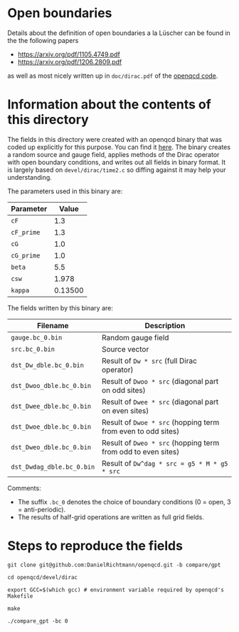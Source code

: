 # Open boundaries

Details about the definition of open boundaries a la Lüscher can be found in the the following papers

- https://arxiv.org/pdf/1105.4749.pdf
- https://arxiv.org/pdf/1206.2809.pdf
  
as well as most nicely written up in `doc/dirac.pdf` of the [openqcd code](https://luscher.web.cern.ch/luscher/openQCD/).

# Information about the contents of this directory

The fields in this directory were created with an openqcd binary that was coded up explicitly for this purpose. You can find it [here](https://github.com/DanielRichtmann/openqcd/blob/e4a33bf0f77d84669bf469ede97af521f9e3e19e/devel/dirac/compare_gpt.c). The binary creates a random source and gauge field, applies methods of the Dirac operator with open boundary conditions, and writes out all fields in binary format. It is largely based on `devel/dirac/time2.c` so diffing against it may help your understanding. 

The parameters used in this binary are:

| Parameter  | Value   |
|------------|---------|
| `cF`       | 1.3     |
| `cF_prime` | 1.3     |
| `cG`       | 1.0     |
| `cG_prime` | 1.0     |
| `beta`     | 5.5     |
| `csw`      | 1.978   |
| `kappa`    | 0.13500 |

The fields written by this binary are:

| Filename                  | Description                                                  |
|---------------------------|--------------------------------------------------------------|
| `gauge.bc_0.bin`          | Random gauge field                                           |
| `src.bc_0.bin`            | Source vector                                                |
| `dst_Dw_dble.bc_0.bin`    | Result of `Dw * src` (full Dirac operator)                   |
| `dst_Dwoo_dble.bc_0.bin`  | Result of `Dwoo * src` (diagonal part on odd sites)          |
| `dst_Dwee_dble.bc_0.bin`  | Result of `Dwee * src` (diagonal part on even sites)         |
| `dst_Dwoe_dble.bc_0.bin`  | Result of `Dwoe * src` (hopping term from even to odd sites) |
| `dst_Dweo_dble.bc_0.bin`  | Result of `Dweo * src` (hopping term from odd to even sites) |
| `dst_Dwdag_dble.bc_0.bin` | Result of `Dw^dag * src = g5 * M * g5 * src`                 |

Comments:

- The suffix `.bc_0` denotes the choice of boundary conditions (0 = open, 3 = anti-periodic).
- The results of half-grid operations are written as full grid fields.

# Steps to reproduce the fields

```
git clone git@github.com:DanielRichtmann/openqcd.git -b compare/gpt

cd openqcd/devel/dirac

export GCC=$(which gcc) # environment variable required by openqcd's Makefile

make

./compare_gpt -bc 0
```

